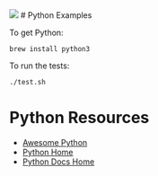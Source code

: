 <img src="https://raw.githubusercontent.com/rtoal/polyglot/master/docs/resources/python-logo-64.png">
# Python Examples

To get Python:

```
brew install python3
```

To run the tests:

```
./test.sh
```

# Python Resources

* [Awesome Python](https://github.com/vinta/awesome-python)
* [Python Home](https://www.python.org/)
* [Python Docs Home](https://www.python.org/doc/)
